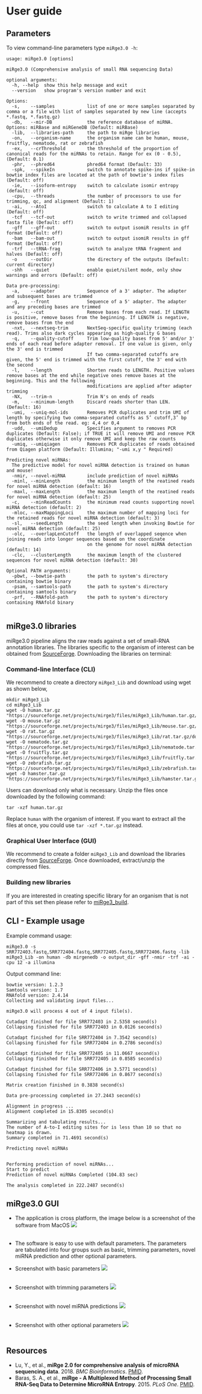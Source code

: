 # User guide

## Parameters

To view command-line parameters type `miRge3.0 -h`:
```
usage: miRge3.0 [options]

miRge3.0 (Comprehensive analysis of small RNA sequencing Data)

optional arguments:
  -h, --help  show this help message and exit
  --version   show program's version number and exit

Options:
  -s,    --samples            list of one or more samples separated by comma or a file with list of samples separated by new line (accepts *.fastq, *.fastq.gz)
  -db,   --mir-DB             the reference database of miRNA. Options: miRBase and miRGeneDB (Default: miRBase)
  -lib,  --libraries-path     the path to miRge libraries
  -on,   --organism-name      the organism name can be human, mouse, fruitfly, nematode, rat or zebrafish
  -ex,   --crThreshold        the threshold of the proportion of canonical reads for the miRNAs to retain. Range for ex (0 - 0.5), (Default: 0.1)
  -phr,  --phred64            phred64 format (Default: 33)
  -spk,  --spikeIn            switch to annotate spike-ins if spike-in bowtie index files are located at the path of bowtie's index files (Default: off)
  -ie,   --isoform-entropy    switch to calculate isomir entropy (default: off)
  -cpu,  --threads            the number of processors to use for trimming, qc, and alignment (Default: 1)
  -ai,   --AtoI               switch to calculate A to I editing (Default: off)
  -tcf   --tcf-out            switch to write trimmed and collapsed fasta file (Default: off)
  -gff   --gff-out            switch to output isomiR results in gff format (Default: off)
  -bam   --bam-out            switch to output isomiR results in gff format (Default: off)
  -trf   --tRNA-frag          switch to analyze tRNA fragment and halves (Default: off)
  -o     --outDir             the directory of the outputs (Default: current directory)
  -shh   --quiet              enable quiet/silent mode, only show warnings and errors (Default: off)

Data pre-processing:
  -a,    --adapter            Sequence of a 3' adapter. The adapter and subsequent bases are trimmed
  -g,    --front              Sequence of a 5' adapter. The adapter and any preceding bases are trimmed
  -u,    --cut                Remove bases from each read. If LENGTH is positive, remove bases from the beginning. If LENGTH is negative, remove bases from the end
  -nxt,  --nextseq-trim       NextSeq-specific quality trimming (each read). Trims also dark cycles appearing as high-quality G bases
  -q,    --quality-cutoff     Trim low-quality bases from 5' and/or 3' ends of each read before adapter removal. If one value is given, only the 3' end is trimmed
                              If two comma-separated cutoffs are given, the 5' end is trimmed with the first cutoff, the 3' end with the second
  -l,    --length             Shorten reads to LENGTH. Positive values remove bases at the end while negative ones remove bases at the beginning. This and the following
                              modifications are applied after adapter trimming
  -NX,   --trim-n             Trim N's on ends of reads
  -m,    --minimum-length     Discard reads shorter than LEN. (Default: 16)
  -umi,  --uniq-mol-ids       Removes PCR duplicates and trim UMI of length by specifying two comma-separated cutoffs as 5’ cutoff,3’ bp from both ends of the read. eg: 4,4 or 0,4
  -udd,  --umiDedup           Specifies argument to removes PCR duplicates (Default: False); if TRUE it will remove UMI and remove PCR duplicates otherwise it only remove UMI and keep the raw counts
  -umiq, --umiqiagen          Removes PCR duplicates of reads obtained from Qiagen platform (Default: Illumina; "-umi x,y " Required)

Predicting novel miRNAs:
  The predictive model for novel miRNA detection is trained on human and mouse!
  -nmir, --novel-miRNA        include prediction of novel miRNAs
  -minl, --minLength          the minimum length of the reatined reads for novel miRNA detection (default: 16)
  -maxl, --maxLength          the maximum length of the reatined reads for novel miRNA detection (default: 25)
  -c,    --minReadCounts      the minimum read counts supporting novel miRNA detection (default: 2)
  -mloc, --maxMappingLoci     the maximum number of mapping loci for the retained reads for novel miRNA detection (default: 3)
  -sl,   --seedLength         the seed length when invoking Bowtie for novel miRNA detection (default: 25)
  -olc,  --overlapLenCutoff   the length of overlapped seqence when joining reads into longer sequences based on the coordinate
                              on the genome for novel miRNA detection (default: 14)
  -clc,  --clusterLength      the maximum length of the clustered sequences for novel miRNA detection (default: 30)

Optional PATH arguments:
  -pbwt, --bowtie-path        the path to system's directory containing bowtie binary
  -psam, --samtools-path      the path to system's directory containing samtools binary
  -prf,  --RNAfold-path       the path to system's directory containing RNAfold binary
    
```

## miRge3.0 libraries
miRge3.0 pipeline aligns the raw reads against a set of small-RNA annotation libraries. The libraries specific to the organism of interest can be obtained from [SourceForge](https://sourceforge.net/projects/mirge3/files/miRge3_Lib/). Downloading the libraries on terminal:

### Command-line Interface (CLI)
We recommend to create a directory `miRge3_Lib` and download using wget as shown below,
```
mkdir miRge3_Lib
cd miRge3_Lib
wget -O human.tar.gz "https://sourceforge.net/projects/mirge3/files/miRge3_Lib/human.tar.gz/download"
wget -O mouse.tar.gz "https://sourceforge.net/projects/mirge3/files/miRge3_Lib/mouse.tar.gz/download"
wget -O rat.tar.gz "https://sourceforge.net/projects/mirge3/files/miRge3_Lib/rat.tar.gz/download"
wget -O nematode.tar.gz "https://sourceforge.net/projects/mirge3/files/miRge3_Lib/nematode.tar.gz/download"
wget -O fruitfly.tar.gz "https://sourceforge.net/projects/mirge3/files/miRge3_Lib/fruitfly.tar.gz/download"
wget -O zebrafish.tar.gz "https://sourceforge.net/projects/mirge3/files/miRge3_Lib/zebrafish.tar.gz/download"
wget -O hamster.tar.gz "https://sourceforge.net/projects/mirge3/files/miRge3_Lib/hamster.tar.gz/download"
```
Users can download only what is necessary. Unzip the files once downloaded by the following command:
```
tar -xzf human.tar.gz
```
Replace `human` with the organism of interest. If you want to extract all the files at once, you could use `tar -xzf *.tar.gz` instead. 

### Graphical User Interface (GUI)
We recommend to create a folder `miRge3_Lib` and download the libraries directly from [SourceForge](https://sourceforge.net/projects/mirge3/files/miRge3_Lib/). Once downloaded, extract/unzip the compressed files. 

### Building new libraries 
If you are interested in creating specific library for an organism that is not part of this set then please refer to [miRge3_build](https://github.com/mhalushka/miRge3_build).


## CLI - Example usage 

Example command usage:
```
miRge3.0 -s SRR772403.fastq,SRR772404.fastq,SRR772405.fastq,SRR772406.fastq -lib miRge3_Lib -on human -db mirgenedb -o output_dir -gff -nmir -trf -ai -cpu 12 -a illumina 
```
Output command line:
```
bowtie version: 1.2.3
Samtools version: 1.7
RNAfold version: 2.4.14
Collecting and validating input files...

miRge3.0 will process 4 out of 4 input file(s).

Cutadapt finished for file SRR772403 in 2.5358 second(s)
Collapsing finished for file SRR772403 in 0.0126 second(s)

Cutadapt finished for file SRR772404 in 7.3542 second(s)
Collapsing finished for file SRR772404 in 0.2786 second(s)

Cutadapt finished for file SRR772405 in 11.0667 second(s)
Collapsing finished for file SRR772405 in 0.8585 second(s)

Cutadapt finished for file SRR772406 in 3.5771 second(s)
Collapsing finished for file SRR772406 in 0.8677 second(s)

Matrix creation finished in 0.3838 second(s)

Data pre-processing completed in 27.2443 second(s)

Alignment in progress ...
Alignment completed in 15.8305 second(s)

Summarizing and tabulating results...
The number of A-to-I editing sites for is less than 10 so that no heatmap is drawn.
Summary completed in 71.4691 second(s)

Predicting novel miRNAs


Performing prediction of novel miRNAs...
Start to predict
Prediction of novel miRNAs Completed (104.83 sec)

The analysis completed in 222.2487 second(s)
```

## miRge3.0 GUI 

- The application is cross platform, the image below is a screenshot of the software from MacOS
![](/images/mac_exe.png)<br/><br/>

- The software is easy to use with default parameters. The parameters are tabulated into four groups such as basic, trimming parameters, novel miRNA prediction and other optional parameters. 

- Screenshot with basic parameters
![](/images/basic_para.png)<br/><br/>

- Screenshot with trimming parameters
![](/images/trimming_para.png)<br/><br/>

- Screenshot with novel miRNA predictions
![](/images/novel_para.png)<br/><br/>
 
- Screenshot with other optional parameters
![](/images/other_para.png)<br/><br/>


## Resources 
* Lu, Y., et al., **miRge 2.0 for comprehensive analysis of microRNA sequencing data**. 2018. *BMC Bioinformatics*. [PMID](https://pubmed.ncbi.nlm.nih.gov/30153801/). 
* Baras, S. A., et al., **miRge - A Multiplexed Method of Processing Small RNA-Seq Data to Determine MicroRNA Entropy**. 2015. *PLoS One*. [PMID](https://pubmed.ncbi.nlm.nih.gov/26571139/).

